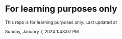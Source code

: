 # For learning purposes only
This repo is for learning purposes only.
Last updated at

Sunday, January 7, 2024 1:43:07 PM

